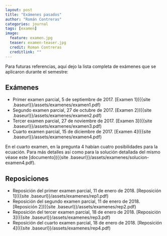 ```yaml
---
layout: post
title: "Exámenes pasados"
author: "Román Contreras"
categories: journal
tags: [examen]
image:
  feature: examen.jpg
  teaser: examen-teaser.jpg
  credit: Roman Contreras
  creditlink: ""
---
```


Para futuras referencias, aquí dejo la lista completa de exámenes que se aplicaron durante el semestre:

## Exámenes
-  Primer examen parcial, 5 de septiembre de 2017. [Examen 1]({{site .baseurl}}/assets/examenes/examen1.pdf) 
-  Segundo examen parcial, 27 de octubre de 2017. [Examen 2]({{site .baseurl}}/assets/examenes/examen2.pdf) 
-  Tercer examen parcial, 27 de noviembre de 2017. [Examen 3]({{site .baseurl}}/assets/examenes/examen3.pdf) 
-  Cuarto examen parcial, 15 de diciembre de 2017. [Examen 4]({{site .baseurl}}/assets/examenes/examen4.pdf) 

En el cuarto examen, en la pregunta 4 habían cuatro posibilidades para la ecuación. Para más detalles así como
para la solución detallada del mismo véase este [documento]({{site .baseurl}}/assets/examenes/solucion-examen4.pdf).


## Reposiciones

-  Reposición del primer examen parcial, 11 de enero de 2018. [Reposición 1]({{site .baseurl}}/assets/examenes/rep1.pdf) 
-  Reposición del segundo examen parcial, 11 de enero de 2018. [Reposición 2]({{site .baseurl}}/assets/examenes/rep2.pdf) 
-  Reposición del tercer examen parcial, 18 de enero de 2018. [Reposición 3]({{site .baseurl}}/assets/examenes/rep3.pdf) 
-  Reposición del cuarto examen parcial, 18 de enero de 2018. [Reposición 4]({{site .baseurl}}/assets/examenes/rep4.pdf) 
